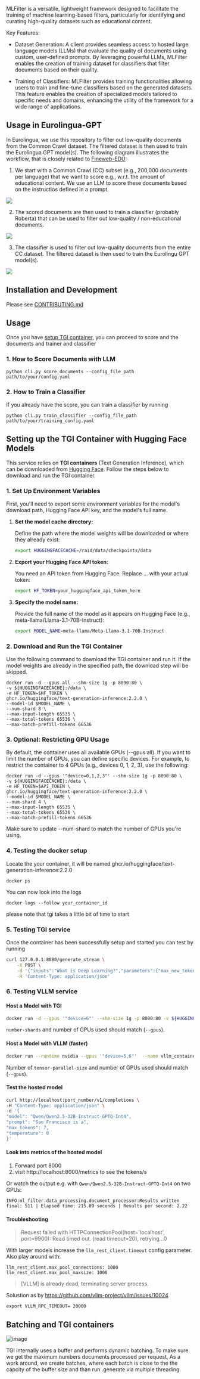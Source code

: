 MLFilter is a versatile, lightweight framework designed to facilitate the training of machine learning-based filters, particularly for identifying and curating high-quality datasets such as educational content.

Key Features:

- Dataset Generation: A client provides seamless access to hosted large language models (LLMs) that evaluate the quality of documents using custom, user-defined prompts. By leveraging powerful LLMs, MLFilter enables the creation of training dataset for classifiers that filter documents based on their quality.

- Training of Classifiers: MLFilter provides training functionalities allowing users to train and fine-tune classifiers based on the generated datasets. This feature enables the creation of specialized models tailored to specific needs and domains, enhancing the utility of the framework for a wide range of applications.

## Usage in Eurolingua-GPT
In Eurolingua, we use this repository to filter out low-quality documents from the Common Crawl dataset. The filtered dataset is then used to train the Eurolingua GPT model(s). The following diagram illustrates the workflow, that is closely related to [Fineweb-EDU](https://arxiv.org/pdf/2406.17557): 

1. We start with a Common Crawl (CC) subset (e.g., 200,000 documents per language) that we want to score e.g., w.r.t. the amount of educational content. We use an LLM to score these documents based on the instructios defined in a prompt.

![](https://github.com/EuroLingua-GPT/ml_filter/blob/translation_cli/documentation/diagrams/ml_filters_prompt_based_annotation.svg)

2. The scored documents are then used to train a classifier (probably Roberta) that can be used to filter out low-quality / non-educational documents. 

![](https://github.com/EuroLingua-GPT/ml_filter/blob/translation_cli/documentation/diagrams/ml_filters_classifier_training.svg)

3. The classifier is used to filter out low-quality documents from the entire CC dataset. The filtered dataset is then used to train the Eurolingu GPT model(s).

![](https://github.com/EuroLingua-GPT/ml_filter/blob/translation_cli/documentation/diagrams/ml_filters_classifier_based_annotation.svg)


## Installation and Development

Please see [CONTRIBUTING.md](CONTRIBUTING.md)


## Usage
Once you have [setup TGI container](#setting-up-the-tgi-container-with-hugging-face-models), you can proceed to score and the documents and trainer and classifier

### 1. How to Score Documents with LLM
```script
python cli.py score_documents --config_file_path path/to/your/config.yaml

```
### 2. How to Train a Classifier
If you already have the score, you can train a classifier by running
```script
python cli.py train_classifier --config_file_path path/to/your/training_config.yaml
```

## Setting up the TGI Container with Hugging Face Models

This service relies on **TGI containers** (Text Generation Inference), which can be downloaded from [Hugging Face](https://huggingface.co). Follow the steps below to download and run the TGI container.

### 1. Set Up Environment Variables

First, you'll need to export some environment variables for the model's download path, Hugging Face API key, and the model's full name.

1. **Set the model cache directory:**

   Define the path where the model weights will be downloaded or where they already exist:
   ```bash
   export HUGGINGFACECACHE=/raid/data/checkpoints/data
2. **Export your Hugging Face API token:**

   You need an API token from Hugging Face. Replace ... with your actual token:
   ```bash
   export HF_TOKEN=your_huggingface_api_token_here
   ```
3. **Specify the model name:**

   Provide the full name of the model as it appears on Hugging Face (e.g., meta-llama/Llama-3.1-70B-Instruct):
   ```bash
   export MODEL_NAME=meta-llama/Meta-Llama-3.1-70B-Instruct
   ```
### 2. Download and Run the TGI Container

Use the following command to download the TGI container and run it. If the model weights are already in the specified path, the download step will be skipped.
   
   ```shell  
  docker run -d --gpus all --shm-size 1g -p 8090:80 \
  -v ${HUGGINGFACECACHE}:/data \
  -e HF_TOKEN=$HF_TOKEN \
  ghcr.io/huggingface/text-generation-inference:2.2.0 \
  --model-id $MODEL_NAME \
  --num-shard 8 \
  --max-input-length 65535 \
  --max-total-tokens 65536 \
  --max-batch-prefill-tokens 66536
   ```
    
 ### 3. Optional: Restricting GPU Usage     
 By default, the container uses all available GPUs (--gpus all). If you want to limit the number of GPUs, you can define specific devices. For example, to restrict the container to 4 GPUs (e.g.,  devices 0, 1, 2, 3), use the following:
 
 ```shell
 docker run -d --gpus '"device=0,1,2,3"' --shm-size 1g -p 8090:80 \
 -v ${HUGGINGFACECACHE}:/data \
 -e HF_TOKEN=$API_TOKEN \
 ghcr.io/huggingface/text-generation-inference:2.2.0 \
 --model-id $MODEL_NAME \
 --num-shard 4 \
 --max-input-length 65535 \
 --max-total-tokens 65536 \
 --max-batch-prefill-tokens 66536
```
Make sure to update --num-shard to match the number of GPUs you're using.

### 4. Testing the docker setup
Locate the your container, it will be named  ghcr.io/huggingface/text-generation-inference:2.2.0 
```shell
docker ps
```
You can now look into the logs
```shell
docker logs --follow your_container_id 
```
please note that tgi takes a little bit of time to start

### 5. Testing TGI service
Once the container has been successfully setup and started you can test by running 
```bash
curl 127.0.0.1:8080/generate_stream \
    -X POST \
    -d '{"inputs":"What is Deep Learning?","parameters":{"max_new_tokens":20}}' \
    -H 'Content-Type: application/json'
```

### 6. Testing VLLM service

#### Host a Model with TGI
```bash
docker run -d --gpus '"device=6"' --shm-size 1g -p 8000:80 -v ${HUGGINGFACECACHE}:/data -e HF_TOKEN=$API_TOKEN ghcr.io/huggingface/text-generation-inference:2.2.0 --model-id mlabonne/Meta-Llama-3.1-8B-Instruct-abliterated --num-shard 1 --max-input-length 4095 --max-total-tokens 4096 --max-batch-prefill-tokens 4096
```

`number-shards` and number of GPUs used should match (`--gpus`).

#### Host a Model with VLLM (faster)
```bash
docker run --runtime nvidia --gpus '"device=5,6"'  --name vllm_container -v /raid/s3/opengptx/models/:/root/.cache/huggingface --env "HUGGING_FACE_HUB_TOKEN=$API_TOKEN" -p 9900:8000 --ipc=host vllm/vllm-openai:v0.6.3 --model Qwen/Qwen2.5-72B-Instruct-AWQ --tensor-parallel-size 2
```

Number of `tensor-parallel-size` and number of GPUs used should match (`--gpus`).

#### Test the hosted model
```bash
curl http://localhost:port_number/v1/completions \
-H "Content-Type: application/json" \
-d '{
"model": "Qwen/Qwen2.5-32B-Instruct-GPTQ-Int4",
"prompt": "San Francisco is a",
"max_tokens": 7,
"temperature": 0
}'
```

#### Look into metrics of the hosted model

1. Forward port 8000 
2. visit http://localhost:8000/metrics to see the tokens/s

Or watch the output e.g. with `Qwen/Qwen2.5-32B-Instruct-GPTQ-Int4` on two GPUs:
```
INFO:ml_filter.data_processing.document_processor:Results written final: 511 | Elapsed time: 215.89 seconds | Results per second: 2.22
```

#### Troubleshooting

> Request failed with HTTPConnectionPool(host='localhost', port=9900): Read timed out. (read timeout=20), retrying...0

With larger models increase the `llm_rest_client.timeout` config parameter.
Also play around with:
```
llm_rest_client.max_pool_connections: 1000
llm_rest_client.max_pool_maxsize: 1000
```


> [VLLM] is already dead, terminating server process.

Solustion as by https://github.com/vllm-project/vllm/issues/10024
```
export VLLM_RPC_TIMEOUT= 20000
```

## Batching and TGI containers
![image](https://github.com/user-attachments/assets/9f4673a2-5556-489d-b65b-458d2ec8f22e)

TGI internally uses a buffer and performs dynamic batching. To make sure we get the maximum numbers documents processed per request, As a work around, we create batches, where each batch is close to the the capcity of the buffer size and than run .generate via multiple threading. 

